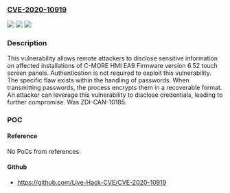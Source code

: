 ### [CVE-2020-10919](https://cve.mitre.org/cgi-bin/cvename.cgi?name=CVE-2020-10919)
![](https://img.shields.io/static/v1?label=Product&message=HMI%20EA9&color=blue)
![](https://img.shields.io/static/v1?label=Version&message=Firmware%20version%206.52%20&color=brightgreen)
![](https://img.shields.io/static/v1?label=Vulnerability&message=CWE-261%3A%20Weak%20Cryptography%20for%20Passwords&color=brightgreen)

### Description

This vulnerability allows remote attackers to disclose sensitive information on affected installations of C-MORE HMI EA9 Firmware version 6.52 touch screen panels. Authentication is not required to exploit this vulnerability. The specific flaw exists within the handling of passwords. When transmitting passwords, the process encrypts them in a recoverable format. An attacker can leverage this vulnerability to disclose credentials, leading to further compromise. Was ZDI-CAN-10185.

### POC

#### Reference
No PoCs from references.

#### Github
- https://github.com/Live-Hack-CVE/CVE-2020-10919

